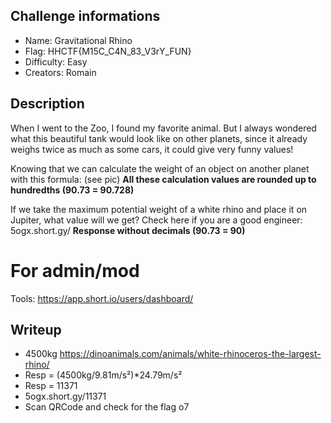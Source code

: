 ## Challenge informations

- Name: Gravitational Rhino
- Flag: HHCTF{M15C_C4N_83_V3rY_FUN}
- Difficulty: Easy
- Creators: Romain

## Description

When I went to the Zoo, I found my favorite animal. But I always wondered what this beautiful tank would look like on other planets, since it already weighs twice as much as some cars, it could give very funny values!

Knowing that we can calculate the weight of an object on another planet with this formula:
(see pic)
__All these calculation values are rounded up to hundredths (90.73 = 90.728)__

If we take the maximum potential weight of a white rhino and place it on Jupiter, what value will we get? Check here if you are a good engineer:
5ogx.short.gy/<ShouldBeYourResponse>
__Response without decimals (90.73 = 90)__

# For admin/mod

Tools:
https://app.short.io/users/dashboard/

## Writeup

- 4500kg https://dinoanimals.com/animals/white-rhinoceros-the-largest-rhino/
- Resp = (4500kg/9.81m/s²)*24.79m/s²
- Resp = 11371
- 5ogx.short.gy/11371
- Scan QRCode and check for the flag o7
